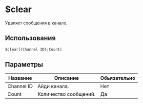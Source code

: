 # $clear
Удаляет сообщения в канале.

## Использования
```py
$clear[(Channel ID);Count]
```

## Параметры
| Название | Описание | Обьязательно |
| -------- | -------- | ------------ |
| Channel ID | Айди канала. | Нет |
| Count | Количество сообщений. | Да |